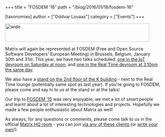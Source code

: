 +++
title = "FOSDEM '16"
path = "/blog/2016/01/18/fosdem-16"

[taxonomies]
author = ["Oddvar Lovaas"]
category = ["Events"]
+++

<img src="http://matrix.org/blog/wp-content/uploads/2016/01/wide.png" alt="wide" width="468" height="60" class="alignleft size-full wp-image-1466" />

Matrix will again be represented at FOSDEM (Free and Open Source Software Developers' European Meeting) in Brussels, Belgium, January 30th and 31st. This year, we have two talks scheduled: <a href="https://fosdem.org/2016/schedule/event/deviot15/">one in the IoT devroom on Saturday at noon</a>, and <a href="https://fosdem.org/2016/schedule/event/matrix/">one in the Real Time devroom at 3.10pm the same day</a>.

We also have a <a href="https://fosdem.org/2016/stands/">stand on the 2nd floor of the K building</a> - next to the Real Time lounge (potentially same spot as last year). If you're going to FOSDEM, please come and say hi to us at the stand or at the talks!

Our trip to <a href="http://matrix.org/blog/2015/02/04/back-from-fosdem/">FOSDEM '15</a> was very enjoyable; we met a lot of smart people and learnt about a lot of interesting technologies and projects. Hopefully we made a few people enthusiastic about Matrix as well!

As always, for any questions or comments, please come talk to us in the official <a href="https://vector.im/beta/#/room/#matrix:matrix.org" title="Matrix HQ room">Matrix HQ room</a> - you can join <a href="http://matrix.org/blog/try-matrix-now/">via any of these clients </a> (or <a href="http://matrix.org/docs/howtos/client-server.html">write your own</a>!).
